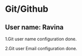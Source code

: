 
# Git/Github #

## User name: Ravina ##

1.Git user name configuration done.

2.Git user Email configuration done.

